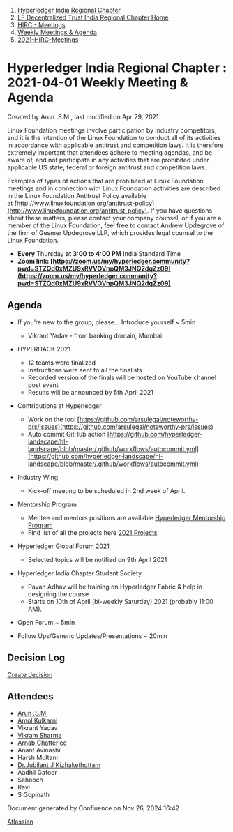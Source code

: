 1. [Hyperledger India Regional Chapter](index.html)
2. [LF Decentralized Trust India Regional Chapter Home](LF-Decentralized-Trust-India-Regional-Chapter-Home_19169282.html)
3. [HIRC - Meetings](HIRC---Meetings_19169350.html)
4. [Weekly Meetings &amp; Agenda](19169352.html)
5. [2021-HIRC-Meetings](2021-HIRC-Meetings_19169457.html)

# Hyperledger India Regional Chapter : 2021-04-01 Weekly Meeting &amp; Agenda

Created by Arun .S.M., last modified on Apr 29, 2021

Linux Foundation meetings involve participation by industry competitors, and it is the intention of the Linux Foundation to conduct all of its activities in accordance with applicable antitrust and competition laws. It is therefore extremely important that attendees adhere to meeting agendas, and be aware of, and not participate in any activities that are prohibited under applicable US state, federal or foreign antitrust and competition laws.

Examples of types of actions that are prohibited at Linux Foundation meetings and in connection with Linux Foundation activities are described in the Linux Foundation Antitrust Policy available at [http://www.linuxfoundation.org/antitrust-policy](http://www.linuxfoundation.org/antitrust-policy). If you have questions about these matters, please contact your company counsel, or if you are a member of the Linux Foundation, feel free to contact Andrew Updegrove of the firm of Gesmer Updegrove LLP, which provides legal counsel to the Linux Foundation.

- **Every** Thursday **at 3:00 to 4:00 PM** India Standard Time
- **Zoom link: [https://zoom.us/my/hyperledger.community?pwd=STZQd0xMZU9xRVVOVnpQM3JNQ2dqZz09](https://zoom.us/my/hyperledger.community?pwd=STZQd0xMZU9xRVVOVnpQM3JNQ2dqZz09)**

## Agenda

- If you’re new to the group, please… Introduce yourself ~ 5min
  
  - Vikrant Yadav - from banking domain, Mumbai
- HYPERHACK 2021
  
  - 12 teams were finalized
  - Instructions were sent to all the finalists
  - Recorded version of the finals will be hosted on YouTube channel post event
  - Results will be announced by 5th April 2021
- Contributions at Hyperledger
  
  - Work on the tool [https://github.com/arsulegai/noteworthy-prs/issues](https://github.com/arsulegai/noteworthy-prs/issues)
  - Auto commit GitHub action [https://github.com/hyperledger-landscape/hl-landscape/blob/master/.github/workflows/autocommit.yml](https://github.com/hyperledger-landscape/hl-landscape/blob/master/.github/workflows/autocommit.yml)
- Industry Wing
  
  - Kick-off meeting to be scheduled in 2nd week of April.
- Mentorship Program
  
  - Mentee and mentors positions are available [Hyperledger Mentorship Program](https://lf-hyperledger.atlassian.net/wiki/spaces/INTERN/overview)
  - Find list of all the projects here [2021 Projects](https://lf-hyperledger.atlassian.net/wiki/spaces/INTERN/pages/21964295/2021+Projects)
- Hyperledger Global Forum 2021
  
  - Selected topics will be notified on 9th April 2021
- Hyperledger India Chapter Student Society
  
  - Pavan Adhav will be training on Hyperledger Fabric &amp; help in designing the course
  - Starts on 10th of April (bi-weekly Saturday) 2021 (probably 11:00 AM).
- Open Forum ~ 5min
- Follow Ups/Generic Updates/Presentations ~ 20min

## Decision Log

[Create decision](https://wiki.hyperledger.org/?createDialogSpaceKey=HIRC&createDialogBlueprintId=ee991970-1f38-42d9-be83-1f74965be14a)

## Attendees

- [Arun .S.M.](https://lf-hyperledger.atlassian.net/wiki/people/621a0e5097d313006ba7386a?ref=confluence)
- [Amol Kulkarni](https://lf-hyperledger.atlassian.net/wiki/people/712020:afe6231e-4bfa-48fe-a72b-997b7781eed9?ref=confluence)
- Vikrant Yadav
- [Vikram Sharma](https://lf-hyperledger.atlassian.net/wiki/people/712020:af0c3f29-e190-4dc2-9098-9266b1dc0dab?ref=confluence)
- [Arnab Chatterjee](https://lf-hyperledger.atlassian.net/wiki/people/5aa083181b5c0249b5f846eb?ref=confluence)
- Anant Avinashi
- Harsh Multani
- [Dr.Jubilant J Kizhakethottam](https://lf-hyperledger.atlassian.net/wiki/people/712020:0d678bcc-aca2-4bee-a41d-7de4970bf4fa?ref=confluence)
- Aadhil Gafoor
- Sahooch
- Ravi
- S Gopinath

Document generated by Confluence on Nov 26, 2024 16:42

[Atlassian](http://www.atlassian.com/)
